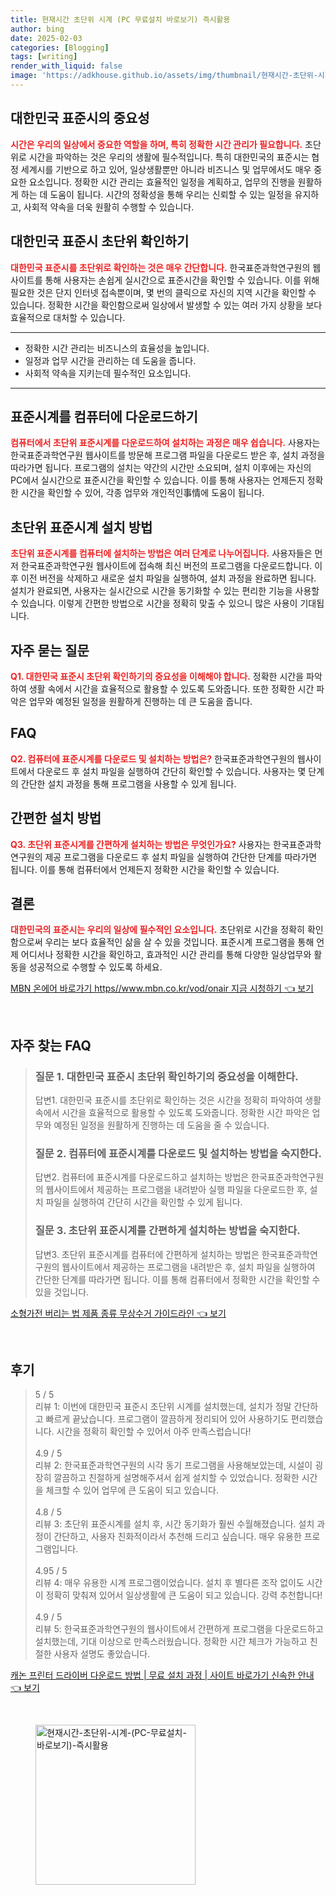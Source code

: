 ```yaml
---
title: 현재시간 초단위 시계 (PC 무료설치 바로보기) 즉시활용
author: bing
date: 2025-02-03
categories: [Blogging]
tags: [writing]
render_with_liquid: false
image: 'https://adkhouse.github.io/assets/img/thumbnail/현재시간-초단위-시계-(PC-무료설치-바로보기)-즉시활용.webp'
---
```



<h2 id='대한민국 표준시의 중요성'>대한민국 표준시의 중요성</h2>

<p><b><span style="color: #ee2323;">시간은 우리의 일상에서 중요한 역할을 하며, 특히 정확한 시간 관리가 필요합니다.</span></b> 초단위로 시간을 파악하는 것은 우리의 생활에 필수적입니다. 특히 대한민국의 표준시는 협정 세계시를 기반으로 하고 있어, 일상생활뿐만 아니라 비즈니스 및 업무에서도 매우 중요한 요소입니다. 정확한 시간 관리는 효율적인 일정을 계획하고, 업무의 진행을 원활하게 하는 데 도움이 됩니다. 시간의 정확성을 통해 우리는 신뢰할 수 있는 일정을 유지하고, 사회적 약속을 더욱 원활히 수행할 수 있습니다.</p>

<h2 id='대한민국 표준시 초단위 확인하기'>대한민국 표준시 초단위 확인하기</h2>

<p><b><span style="color: #ee2323;">대한민국 표준시를 초단위로 확인하는 것은 매우 간단합니다.</span></b> 한국표준과학연구원의 웹사이트를 통해 사용자는 손쉽게 실시간으로 표준시간을 확인할 수 있습니다. 이를 위해 필요한 것은 단지 인터넷 접속뿐이며, 몇 번의 클릭으로 자신의 지역 시간을 확인할 수 있습니다. 정확한 시간을 확인함으로써 일상에서 발생할 수 있는 여러 가지 상황을 보다 효율적으로 대처할 수 있습니다.</p>

<hr />

<ul>
    <li>정확한 시간 관리는 비즈니스의 효율성을 높입니다.</li>
    <li>일정과 업무 시간을 관리하는 데 도움을 줍니다.</li>
    <li>사회적 약속을 지키는데 필수적인 요소입니다.</li>
</ul>

<hr />

<h2 id='표준시계를 컴퓨터에 다운로드하기'>표준시계를 컴퓨터에 다운로드하기</h2>

<p><b><span style="color: #ee2323;">컴퓨터에서 초단위 표준시계를 다운로드하여 설치하는 과정은 매우 쉽습니다.</span></b> 사용자는 한국표준과학연구원 웹사이트를 방문해 프로그램 파일을 다운로드 받은 후, 설치 과정을 따라가면 됩니다. 프로그램의 설치는 약간의 시간만 소요되며, 설치 이후에는 자신의 PC에서 실시간으로 표준시간을 확인할 수 있습니다. 이를 통해 사용자는 언제든지 정확한 시간을 확인할 수 있어, 각종 업무와 개인적인事情에 도움이 됩니다.</p>

<h2 id='초단위 표준시계 설치 방법'>초단위 표준시계 설치 방법</h2>

<p><b><span style="color: #ee2323;">초단위 표준시계를 컴퓨터에 설치하는 방법은 여러 단계로 나누어집니다.</span></b> 사용자들은 먼저 한국표준과학연구원 웹사이트에 접속해 최신 버전의 프로그램을 다운로드합니다. 이후 이전 버전을 삭제하고 새로운 설치 파일을 실행하여, 설치 과정을 완료하면 됩니다. 설치가 완료되면, 사용자는 실시간으로 시간을 동기화할 수 있는 편리한 기능을 사용할 수 있습니다. 이렇게 간편한 방법으로 시간을 정확히 맞출 수 있으니 많은 사용이 기대됩니다.</p>

<h2 id='자주 묻는 질문'>자주 묻는 질문</h2>

<p><b><span style="color: #ee2323;">Q1. 대한민국 표준시 초단위 확인하기의 중요성을 이해해야 합니다.</span></b> 정확한 시간을 파악하여 생활 속에서 시간을 효율적으로 활용할 수 있도록 도와줍니다. 또한 정확한 시간 파악은 업무와 예정된 일정을 원활하게 진행하는 데 큰 도움을 줍니다.</p>

<h2 id='FAQ'>FAQ</h2>

<p><b><span style="color: #ee2323;">Q2. 컴퓨터에 표준시계를 다운로드 및 설치하는 방법은?</span></b> 한국표준과학연구원의 웹사이트에서 다운로드 후 설치 파일을 실행하여 간단히 확인할 수 있습니다. 사용자는 몇 단계의 간단한 설치 과정을 통해 프로그램을 사용할 수 있게 됩니다.</p>

<h2 id='간편한 설치 방법'>간편한 설치 방법</h2>

<p><b><span style="color: #ee2323;">Q3. 초단위 표준시계를 간편하게 설치하는 방법은 무엇인가요?</span></b> 사용자는 한국표준과학연구원의 제공 프로그램을 다운로드 후 설치 파일을 실행하여 간단한 단계를 따라가면 됩니다. 이를 통해 컴퓨터에서 언제든지 정확한 시간을 확인할 수 있습니다.</p>

<h2 id='결론'>결론</h2>

<p><b><span style="color: #ee2323;">대한민국의 표준시는 우리의 일상에 필수적인 요소입니다.</span></b> 초단위로 시간을 정확히 확인함으로써 우리는 보다 효율적인 삶을 살 수 있을 것입니다. 표준시계 프로그램을 통해 언제 어디서나 정확한 시간을 확인하고, 효과적인 시간 관리를 통해 다양한 일상업무와 활동을 성공적으로 수행할 수 있도록 하세요.</p>


<p><a class="click-button" title="MBN 온에어 바로가기 https//www.mbn.co.kr/vod/onair 지금 시청하기" href="https://adkhouse.github.io/posts/MBN-%EC%98%A8%EC%97%90%EC%96%B4-%EB%B0%94%EB%A1%9C%EA%B0%80%EA%B8%B0-httpswww.mbn.co.krvodonair-%EC%A7%80%EA%B8%88-%EC%8B%9C%EC%B2%AD%ED%95%98%EA%B8%B0/" rel="dofollow">MBN 온에어 바로가기 https//www.mbn.co.kr/vod/onair 지금 시청하기 👈 보기</a></p><br>
<h2 id='자주_찾는_FAQ'>자주 찾는 FAQ</h2>
<div itemscope="" itemtype="https://schema.org/FAQPage">
<blockquote>
<div itemscope="" itemprop="mainEntity" itemtype="https://schema.org/Question">
<h3 itemprop="name">질문 1. 대한민국 표준시 초단위 확인하기의 중요성을 이해한다.</h3>
<div itemscope="" itemprop="acceptedAnswer" itemtype="https://schema.org/Answer">
<span itemprop="text">
<p>답변1. 대한민국 표준시를 초단위로 확인하는 것은 시간을 정확히 파악하여 생활 속에서 시간을 효율적으로 활용할 수 있도록 도와줍니다. 정확한 시간 파악은 업무와 예정된 일정을 원활하게 진행하는 데 도움을 줄 수 있습니다.</p>
</span>
</div>
</div>
<div itemscope="" itemprop="mainEntity" itemtype="https://schema.org/Question">
<h3 itemprop="name">질문 2. 컴퓨터에 표준시계를 다운로드 및 설치하는 방법을 숙지한다.</h3>
<div itemscope="" itemprop="acceptedAnswer" itemtype="https://schema.org/Answer">
<span itemprop="text">
<p>답변2. 컴퓨터에 표준시계를 다운로드하고 설치하는 방법은 한국표준과학연구원의 웹사이트에서 제공하는 프로그램을 내려받아 실행 파일을 다운로드한 후, 설치 파일을 실행하여 간단히 시간을 확인할 수 있게 됩니다.</p>
</span>
</div>
</div>
<div itemscope="" itemprop="mainEntity" itemtype="https://schema.org/Question">
<h3 itemprop="name">질문 3. 초단위 표준시계를 간편하게 설치하는 방법을 숙지한다.</h3>
<div itemscope="" itemprop="acceptedAnswer" itemtype="https://schema.org/Answer">
<span itemprop="text">
<p>답변3. 초단위 표준시계를 컴퓨터에 간편하게 설치하는 방법은 한국표준과학연구원의 웹사이트에서 제공하는 프로그램을 내려받은 후, 설치 파일을 실행하여 간단한 단계를 따라가면 됩니다. 이를 통해 컴퓨터에서 정확한 시간을 확인할 수 있을 것입니다.</p>
</span>
</div>
</div>
</blockquote>
</div>
<p><a class="click-button" title="소형가전 버리는 법 제품 종류 무상수거 가이드라인" href="https://adkhouse.github.io/posts/%EC%86%8C%ED%98%95%EA%B0%80%EC%A0%84-%EB%B2%84%EB%A6%AC%EB%8A%94-%EB%B2%95-%EC%A0%9C%ED%92%88-%EC%A2%85%EB%A5%98-%EB%AC%B4%EC%83%81%EC%88%98%EA%B1%B0-%EA%B0%80%EC%9D%B4%EB%93%9C%EB%9D%BC%EC%9D%B8/" rel="dofollow">소형가전 버리는 법 제품 종류 무상수거 가이드라인 👈 보기</a></p><br>
<h2 id='후기'>후기</h2>
<div itemscope itemtype="https://schema.org/Product">
  <blockquote>
  <div itemprop="review" itemscope itemtype="https://schema.org/Review">
      <div itemprop="reviewRating" itemscope itemtype="https://schema.org/Rating"> <span itemprop="ratingValue">5</span> / <span itemprop="bestRating">5</span> </div>
      <span itemprop="reviewBody">리뷰 1: 이번에 대한민국 표준시 초단위 시계를 설치했는데, 설치가 정말 간단하고 빠르게 끝났습니다. 프로그램이 깔끔하게 정리되어 있어 사용하기도 편리했습니다. 시간을 정확히 확인할 수 있어서 아주 만족스럽습니다!</span>
  </div>
  <br>
  <div itemprop="review" itemscope itemtype="https://schema.org/Review">
      <div itemprop="reviewRating" itemscope itemtype="https://schema.org/Rating"> <span itemprop="ratingValue">4.9</span> / <span itemprop="bestRating">5</span> </div>
      <span itemprop="reviewBody">리뷰 2: 한국표준과학연구원의 시각 동기 프로그램을 사용해보았는데, 시설이 굉장히 깔끔하고 친절하게 설명해주셔서 쉽게 설치할 수 있었습니다. 정확한 시간을 체크할 수 있어 업무에 큰 도움이 되고 있습니다.</span>
  </div>
  <br>
  <div itemprop="review" itemscope itemtype="https://schema.org/Review">
      <div itemprop="reviewRating" itemscope itemtype="https://schema.org/Rating"> <span itemprop="ratingValue">4.8</span> / <span itemprop="bestRating">5</span> </div>
      <span itemprop="reviewBody">리뷰 3: 초단위 표준시계를 설치 후, 시간 동기화가 훨씬 수월해졌습니다. 설치 과정이 간단하고, 사용자 친화적이라서 추천해 드리고 싶습니다. 매우 유용한 프로그램입니다.</span>
  </div>
  <br>
  <div itemprop="review" itemscope itemtype="https://schema.org/Review">
      <div itemprop="reviewRating" itemscope itemtype="https://schema.org/Rating"> <span itemprop="ratingValue">4.95</span> / <span itemprop="bestRating">5</span> </div>
      <span itemprop="reviewBody">리뷰 4: 매우 유용한 시계 프로그램이었습니다. 설치 후 별다른 조작 없이도 시간이 정확히 맞춰져 있어서 일상생활에 큰 도움이 되고 있습니다. 강력 추천합니다!</span>
  </div>
  <br>
  <div itemprop="review" itemscope itemtype="https://schema.org/Review">
      <div itemprop="reviewRating" itemscope itemtype="https://schema.org/Rating"> <span itemprop="ratingValue">4.9</span> / <span itemprop="bestRating">5</span> </div>
      <span itemprop="reviewBody">리뷰 5: 한국표준과학연구원의 웹사이트에서 간편하게 프로그램을 다운로드하고 설치했는데, 기대 이상으로 만족스러웠습니다. 정확한 시간 체크가 가능하고 친절한 사용자 설명도 좋았습니다.</span>
  </div>
  </blockquote>
</div>
<p><a class="click-button" title="캐논 프린터 드라이버 다운로드 방법 | 무료 설치 과정 | 사이트 바로가기 신속한 안내" href="https://adkhouse.github.io/posts/%EC%BA%90%EB%85%BC-%ED%94%84%EB%A6%B0%ED%84%B0-%EB%93%9C%EB%9D%BC%EC%9D%B4%EB%B2%84-%EB%8B%A4%EC%9A%B4%EB%A1%9C%EB%93%9C-%EB%B0%A9%EB%B2%95-%EB%AC%B4%EB%A3%8C-%EC%84%A4%EC%B9%98-%EA%B3%BC%EC%A0%95-%EC%82%AC%EC%9D%B4%ED%8A%B8-%EB%B0%94%EB%A1%9C%EA%B0%80%EA%B8%B0-%EC%8B%A0%EC%86%8D%ED%95%9C-%EC%95%88%EB%82%B4/" rel="dofollow">캐논 프린터 드라이버 다운로드 방법 | 무료 설치 과정 | 사이트 바로가기 신속한 안내 👈 보기</a></p><br>
<figure class="image"><img src="https://adkhouse.github.io/assets/img/thumbnail/현재시간-초단위-시계-(PC-무료설치-바로보기)-즉시활용.webp" alt="현재시간-초단위-시계-(PC-무료설치-바로보기)-즉시활용" width="256" height="256"></figure>